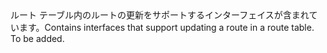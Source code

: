 <Namespace Name="Microsoft.Azure.Management.Network.Fluent.Route.Update">
  <Docs>
    <summary><span data-ttu-id="b0a93-101">ルート テーブル内のルートの更新をサポートするインターフェイスが含まれています。</span><span class="sxs-lookup"><span data-stu-id="b0a93-101">Contains interfaces that support updating a route in a route table.</span></span></summary> 
    <remarks>To be added.</remarks>
  </Docs>
</Namespace>

